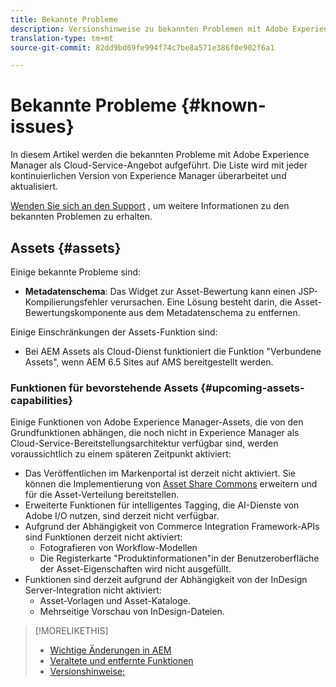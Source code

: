 ```yaml
---
title: Bekannte Probleme
description: Versionshinweise zu bekannten Problemen mit Adobe Experience Manager als Cloud-Dienst
translation-type: tm+mt
source-git-commit: 82dd9bd69fe994f74c7be8a571e386f0e902f6a1

---
```



# Bekannte Probleme {#known-issues}

In diesem Artikel werden die bekannten Probleme mit Adobe Experience Manager als Cloud-Service-Angebot aufgeführt. Die Liste wird mit jeder kontinuierlichen Version von Experience Manager überarbeitet und aktualisiert.

[Wenden Sie sich an den Support](https://helpx.adobe.com/support/experience-manager.html) , um weitere Informationen zu den bekannten Problemen zu erhalten.

<!-- 
## Platform {#platform}

## Sites {#sites}
-->

## Assets {#assets}

<!-- Jira label: assets-cloud-known-issues -->

Einige bekannte Probleme sind:

* **Metadatenschema**: Das Widget zur Asset-Bewertung kann einen JSP-Kompilierungsfehler verursachen. Eine Lösung besteht darin, die Asset-Bewertungskomponente aus dem Metadatenschema zu entfernen. <!-- CQ-4282865 -->

Einige Einschränkungen der Assets-Funktion sind:

* Bei AEM Assets als Cloud-Dienst funktioniert die Funktion &quot;Verbundene Assets&quot;, wenn AEM 6.5 Sites auf AMS bereitgestellt werden.

### Funktionen für bevorstehende Assets {#upcoming-assets-capabilities}

Einige Funktionen von Adobe Experience Manager-Assets, die von den Grundfunktionen abhängen, die noch nicht in Experience Manager als Cloud-Service-Bereitstellungsarchitektur verfügbar sind, werden voraussichtlich zu einem späteren Zeitpunkt aktiviert:

* Das Veröffentlichen im Markenportal ist derzeit nicht aktiviert. Sie können die Implementierung von [Asset Share Commons](https://adobe-marketing-cloud.github.io/asset-share-commons/) erweitern und für die Asset-Verteilung bereitstellen.
* Erweiterte Funktionen für intelligentes Tagging, die AI-Dienste von Adobe I/O nutzen, sind derzeit nicht verfügbar.
* Aufgrund der Abhängigkeit von Commerce Integration Framework-APIs sind Funktionen derzeit nicht aktiviert:
   * Fotografieren von Workflow-Modellen
   * Die Registerkarte &quot;Produktinformationen&quot;in der Benutzeroberfläche der Asset-Eigenschaften wird nicht ausgefüllt.
* Funktionen sind derzeit aufgrund der Abhängigkeit von der InDesign Server-Integration nicht aktiviert:
   * Asset-Vorlagen und Asset-Kataloge.
   * Mehrseitige Vorschau von InDesign-Dateien.

>[!MORELIKETHIS]
>
>* [Wichtige Änderungen in AEM](aem-cloud-changes.md)
>* [Veraltete und entfernte Funktionen](deprecated-removed-features.md)
>* [Versionshinweise;](home.md)

